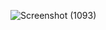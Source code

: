 ![Screenshot (1093)](https://github.com/muhamadreynaldi/aplikasi-perpustakaan/assets/169639390/9a3d0da9-6d06-4573-b6ef-27a7af96f855)
